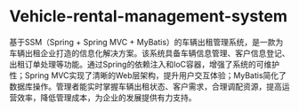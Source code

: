 # Vehicle-rental-management-system
基于SSM（Spring + Spring MVC + MyBatis）的车辆出租管理系统，是一款为车辆出租企业打造的信息化解决方案。该系统具备车辆信息管理、客户信息登记、出租订单处理等功能。通过Spring的依赖注入和IoC容器，增强了系统的可维护性；Spring MVC实现了清晰的Web层架构，提升用户交互体验；MyBatis简化了数据库操作。管理者能实时掌握车辆出租状态、客户需求，合理调配资源，提高运营效率，降低管理成本，为企业的发展提供有力支持。 
